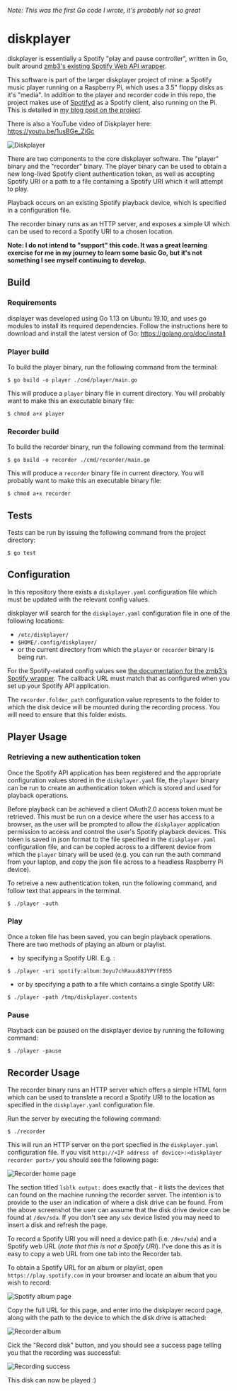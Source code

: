 _Note: This was the first Go code I wrote, it's probably not so great_

# diskplayer

diskplayer is essentially a Spotify "play and pause controller", written in Go, built around [zmb3's existing Spotify Web API wrapper](https://github.com/zmb3/spotify).

This software is part of the larger diskplayer project of mine: a Spotify music player running on a Raspberry Pi, which uses a 3.5" floppy disks as it's "media". In addition to the player and recorder code in this repo, the project makes use of [Spotifyd](https://github.com/Spotifyd/spotifyd) as a Spotify client, also running on the Pi. This is detailed in [my blog post on the project](https://www.dinofizzotti.com/blog/2020-02-05-diskplayer-using-3.5-floppy-disks-to-play-albums-on-spotify/).

There is also a YouTube video of Diskplayer here: https://youtu.be/1usBGe_ZiGc


![Diskplayer](images/diskplayer.jpg)

There are two components to the core diskplayer software. The "player" binary and the "recorder" binary. The player binary can be used to obtain a new long-lived Spotify client authentication token, as well as accepting Spotify URI or a path to a file containing a Spotify URI which it will attempt to play.

Playback occurs on an existing Spotify playback device, which is specified in a configuration file.
  
The recorder binary runs as an HTTP server, and exposes a simple UI which can be used to record a Spotify URI to a chosen location.

**Note: I do not intend to "support" this code. It was a great learning exercise for me in my journey to learn some basic Go, but it's not something I see myself continuing to develop.**

## Build

### Requirements

displayer was developed using Go 1.13 on Ubuntu 19.10, and uses go modules to install its required dependencies. Follow the instructions here to download and install the latest version of Go: https://golang.org/doc/install

### Player build

To build the player binary, run the following command from the terminal:

```shell script
$ go build -o player ./cmd/player/main.go
```
This will produce a `player` binary file in current directory. You will probably want to make this an executable binary file:

```shell script
$ chmod a+x player 
```

### Recorder build

To build the recorder binary, run the following command from the terminal:

```shell script
$ go build -o recorder ./cmd/recorder/main.go
```
This will produce a `recorder` binary file in current directory. You will probably want to make this an executable binary file:

```shell script
$ chmod a+x recorder 
```

## Tests

Tests can be run by issuing the following command from the project directory:

```shell script
$ go test
```

## Configuration

In this repository there exists a `diskplayer.yaml` configuration file which must be updated with the relevant config values.

diskplayer will search for the `diskplayer.yaml` configuration file in one of the following locations:

* `/etc/diskplayer/`
* `$HOME/.config/diskplayer/`
* or the current directory from which the `player` or `recorder` binary is being run.

For the Spotify-related config values see [the documentation for the zmb3's Spotify wrapper](https://github.com/zmb3/spotify#authentication). The callback URL must match that as configured when you set up your Spotify API application.

The `recorder.folder_path` configuration value represents to the folder to which the disk device will be mounted during the recording process. You will need to ensure that this folder exists.

## Player Usage

### Retrieving a new authentication token

Once the Spotify API application has been registered and the appropriate configuration values stored in the `diskplayer.yaml` file, the `player` binary can be run to create an authentication token which is stored and used for playback operations.

Before playback can be achieved a client OAuth2.0 access token must be retrieved. This must be run on a device where the user has access to a browser, as the user will be prompted to allow the `diskplayer` application permission to access and control the user's Spotify playback devices. This token is saved in json format to the file specified in the `diskplayer.yaml` configuration file, and can be copied across to a different device from which the `player` binary will be used (e.g. you can run the auth command from your laptop, and copy the json file across to a headless Raspberry Pi device).

To retreive a new authentication token, run the following command, and follow text that appears in the terminal.

```shell script
$ ./player -auth
```

### Play

Once a token file has been saved, you can begin playback operations. There are two methods of playing an album or playlist.

* by specifying a Spotify URI. E.g. :

```shell script
$ ./player -uri spotify:album:3oyu7chRauu88JYPYfFB55
```

* or by specifying a path to a file which contains a single Spotify URI:

```shell script
$ ./player -path /tmp/diskplayer.contents
```

### Pause

Playback can be paused on the diskplayer device by running the following command:

```shell script
$ ./player -pause
```

## Recorder Usage

The recorder binary runs an HTTP server which offers a simple HTML form which can be used to translate a record a Spotify URI to the location as specified in the `diskplayer.yaml` configuration file.

Run the server by executing the following command:

```shell script
$ ./recorder
```

This will run an HTTP server on the port specfied in the `diskplayer.yaml` configuration file. If you visit `http://<IP address of device>:<diskplayer recorder port>/` you should see the following page:

![Recorder home page](images/Recorder.png)

The section titled `lsblk output:` does exactly that - it lists the devices that can found on the machine running the recorder server. The intention is to provide to the user an indication of where a disk drive can be found. From the above screenshot the user can assume that the disk drive device can be found at `/dev/sda`. If you don't see any `sdx` device listed you may need to insert a disk and refresh the page.

To record a Spotify URI you will need a device path (i.e. `/dev/sda`) and a Spotify web URL (*note that this is not a Spotify URI*). I've done this as it is easy to copy a web URL from one tab into the Recorder tab.

To obtain a Spotify URL for an album or playlist, open `https://play.spotify.com` in your browser and locate an album that you wish to record:

![Spotify album page](images/Spotify_album.png)

Copy the full URL for this page, and enter into the diskplayer record page, along with the path to the device to which the disk drive is attached:

![Recorder album](images/Recorder_album.png)

Cick the "Record disk" button, and you should see a success page telling you that the recording was successful:

![Recording success](images/Recorder_success.png)

This disk can now be played :)

